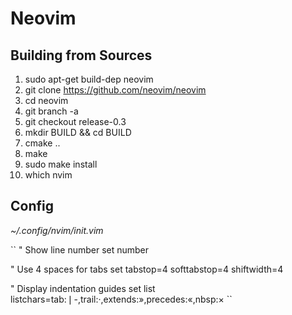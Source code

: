 # Neovim

## Building from Sources

1. sudo apt-get build-dep neovim
1. git clone https://github.com/neovim/neovim
1. cd neovim
1. git branch -a
1. git checkout release-0.3
1. mkdir BUILD && cd BUILD
1. cmake ..
1. make
1. sudo make install
1. which nvim

## Config

_~/.config/nvim/init.vim_

``
" Show line number
set number

" Use 4 spaces for tabs
set tabstop=4 softtabstop=4 shiftwidth=4

" Display indentation guides
set list listchars=tab:❘-,trail:·,extends:»,precedes:«,nbsp:×
``
